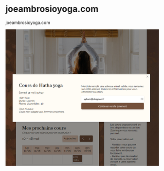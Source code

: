 # joeambrosioyoga.com

joeambrosioyoga.com

![A screenshot](https://raw.githubusercontent.com/joe-ambrosio/joeambrosioyoga.com/master/screenshot.png)
